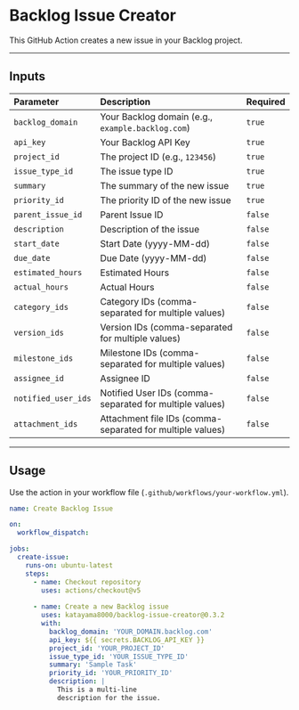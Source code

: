 # Backlog Issue Creator

This GitHub Action creates a new issue in your Backlog project.

---

## Inputs

| Parameter | Description | Required |
| :--- | :--- | :--- |
| `backlog_domain` | Your Backlog domain (e.g., `example.backlog.com`) | `true` |
| `api_key` | Your Backlog API Key | `true` |
| `project_id` | The project ID (e.g., `123456`) | `true` |
| `issue_type_id` | The issue type ID | `true` |
| `summary` | The summary of the new issue | `true` |
| `priority_id` | The priority ID of the new issue | `true` |
| `parent_issue_id` | Parent Issue ID | `false` |
| `description` | Description of the issue | `false` |
| `start_date` | Start Date (yyyy-MM-dd) | `false` |
| `due_date` | Due Date (yyyy-MM-dd) | `false` |
| `estimated_hours` | Estimated Hours | `false` |
| `actual_hours` | Actual Hours | `false` |
| `category_ids` | Category IDs (comma-separated for multiple values) | `false` |
| `version_ids` | Version IDs (comma-separated for multiple values) | `false` |
| `milestone_ids` | Milestone IDs (comma-separated for multiple values) | `false` |
| `assignee_id` | Assignee ID | `false` |
| `notified_user_ids` | Notified User IDs (comma-separated for multiple values) | `false` |
| `attachment_ids` | Attachment file IDs (comma-separated for multiple values) | `false` | |

---

## Usage

Use the action in your workflow file (`.github/workflows/your-workflow.yml`).

```yaml
name: Create Backlog Issue

on:
  workflow_dispatch:

jobs:
  create-issue:
    runs-on: ubuntu-latest
    steps:
      - name: Checkout repository
        uses: actions/checkout@v5
      
      - name: Create a new Backlog issue
        uses: katayama8000/backlog-issue-creator@0.3.2
        with:
          backlog_domain: 'YOUR_DOMAIN.backlog.com'
          api_key: ${{ secrets.BACKLOG_API_KEY }}
          project_id: 'YOUR_PROJECT_ID'
          issue_type_id: 'YOUR_ISSUE_TYPE_ID'
          summary: 'Sample Task'
          priority_id: 'YOUR_PRIORITY_ID'
          description: |
            This is a multi-line
            description for the issue.
```
